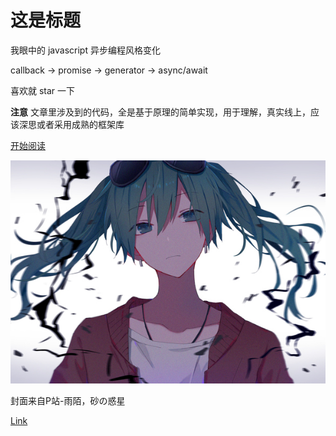 # 这是标题

我眼中的 javascript 异步编程风格变化

callback -> promise -> generator -> async/await

喜欢就 star 一下

**注意** 文章里涉及到的代码，全是基于原理的简单实现，用于理解，真实线上，应该深思或者采用成熟的框架库

[开始阅读](前言.md)

![begin](media/begin.jpg)

封面来自P站-雨陌，砂の惑星

[Link](https://www.pixiv.net/member_illust.php?mode=medium&illust_id=65841814)